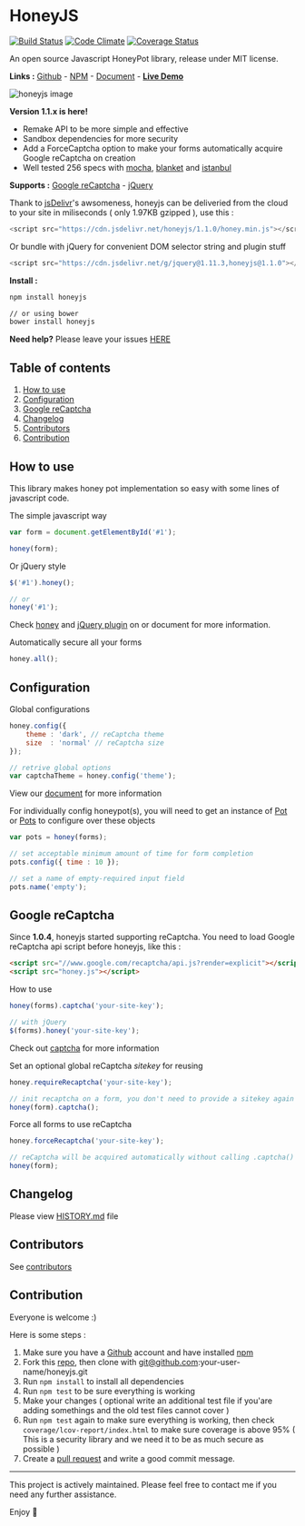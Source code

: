 # HoneyJS

[![Build Status](https://travis-ci.org/zudd/honeyjs.svg?branch=master)](https://travis-ci.org/zudd/honeyjs)
[![Code Climate](https://codeclimate.com/github/zudd/HoneyJS/badges/gpa.svg)](https://codeclimate.com/github/zudd/HoneyJS)
[![Coverage Status](https://coveralls.io/repos/zudd/honeyjs/badge.svg?branch=dev&service=github)](https://coveralls.io/github/zudd/honeyjs?branch=dev)

An open source Javascript HoneyPot library, release under MIT license.

**Links :** [Github](//github.com/zudd/honeyjs/) - [NPM](//npmjs.com/package/honeyjs) - [Document](//zudd.github.io/honeyjs/1.1.0) - **[Live Demo](//zudd.github.io/honeyjs/)**

![honeyjs image](http://zudd.github.io/honeyjs/favicon.png)

**Version 1.1.x is here!**
- Remake API to be more simple and effective
- Sandbox dependencies for more security
- Add a ForceCaptcha option to make your forms automatically acquire Google reCaptcha on creation
- Well tested 256 specs with [mocha](https://mochajs.org/), [blanket](http://blanketjs.org/) and [istanbul](https://github.com/gotwarlost/istanbul)

**Supports :** [Google reCaptcha](https://www.google.com/recaptcha/intro/index.html) - [jQuery](https://jquery.com/)

Thank to [jsDelivr](https://www.jsdelivr.com/)'s awsomeness, honeyjs can be deliveried from the cloud to your site in miliseconds ( only 1.97KB gzipped ), use this :

```javascript
<script src="https://cdn.jsdelivr.net/honeyjs/1.1.0/honey.min.js"></script>
```

Or bundle with jQuery for convenient DOM selector string and plugin stuff

```javascript
<script src="https://cdn.jsdelivr.net/g/jquery@1.11.3,honeyjs@1.1.0"></script>
```

**Install :**

```bash
npm install honeyjs

// or using bower
bower install honeyjs
```

**Need help?** Please leave your issues [HERE](https://github.com/zudd/honeyjs/issues)

## Table of contents

 1. [How to use](#how-to-use)
 2. [Configuration](#configuration)
 3. [Google reCaptcha](#google-recaptcha)
 4. [Changelog](#changelog)
 5. [Contributors](#contributors)
 6. [Contribution](#contribution)

## **How to use**

This library makes honey pot implementation so easy with some lines of javascript code.

The simple javascript way

```javascript
var form = document.getElementById('#1');

honey(form);
```

Or jQuery style

```javascript
$('#1').honey();

// or
honey('#1');
```

Check [honey](//zudd.github.io/honeyjs/1.1.0/module-honey.html) and [jQuery plugin](//zudd.github.io/honeyjs/1.1.0/external-_jQuery.fn_.html#.honey) on or document for more information.

Automatically secure all your forms

```javascript
honey.all();
```

## **Configuration**

Global configurations

```javascript
honey.config({
	theme : 'dark', // reCaptcha theme
	size  : 'normal' // reCaptcha size
});

// retrive global options
var captchaTheme = honey.config('theme');
```

View our [document](//zudd.github.io/honeyjs/1.1.0/Options.html) for more information

For individually config honeypot(s), you will need to get an instance of [Pot](//zudd.github.io/honeyjs/1.1.0/Pot.html) or [Pots](//zudd.github.io/honeyjs/1.1.0/Pots.html) to configure over these objects

```javascript
var pots = honey(forms);

// set acceptable minimum amount of time for form completion
pots.config({ time : 10 });

// set a name of empty-required input field
pots.name('empty');
```

## **Google reCaptcha**

Since **1.0.4**, honeyjs started supporting reCaptcha. You need to load Google reCaptcha api script before honeyjs, like this :

```html
<script src="//www.google.com/recaptcha/api.js?render=explicit"></script>
<script src="honey.js"></script>
```

How to use

```javascript
honey(forms).captcha('your-site-key');

// with jQuery
$(forms).honey('your-site-key');
```
Check out [captcha](//zudd.github.io/honeyjs/1.1.0/Pot.html#captcha) for more information

Set an optional global reCaptcha _sitekey_ for reusing
```javascript
honey.requireRecaptcha('your-site-key');

// init recaptcha on a form, you don't need to provide a sitekey again
honey(form).captcha();
```

Force all forms to use reCaptcha

```javascript
honey.forceRecaptcha('your-site-key');

// reCaptcha will be acquired automatically without calling .captcha()
honey(form);
```

## **Changelog**

Please view [HISTORY.md](https://github.com/zudd/honeyjs/blob/master/HISTORY.md) file

## **Contributors**

See [contributors](https://github.com/zudd/honeyjs/network)

## **Contribution**

Everyone is welcome :)

Here is some steps :

 1. Make sure you have a [Github](https://github.com/) account and have installed [npm](https://npmjs.com/)
 2. Fork this [repo](https://github.com/zudd/honeyjs), then clone with git@github.com:your-user-name/honeyjs.git
 3. Run ```npm install``` to install all dependencies
 4. Run ```npm test``` to be sure everything is working
 5. Make your changes ( optional write an additional test file if you'are adding somethings and the old test files cannot cover )
 6. Run ```npm test``` again to make sure everything is working, then check ```coverage/lcov-report/index.html``` to make sure coverage is above 95% ( This is a security library and we need it to be as much secure as possible )
 7. Create a [pull request](https://github.com/zudd/honeyjs/compare/) and write a good commit message.

-----

This project is actively maintained. Please feel free to contact me if you need any further assistance.

Enjoy :beers: